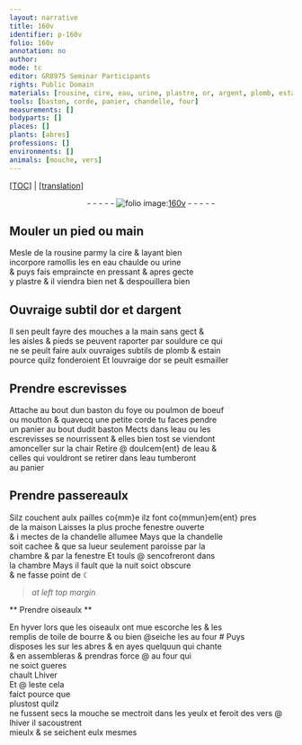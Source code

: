 ```yaml
---
layout: narrative
title: 160v
identifier: p-160v
folio: 160v
annotation: no
author:
mode: tc
editor: GR8975 Seminar Participants
rights: Public Domain
materials: [rousine, cire, eau, urine, plastre, or, argent, plomb, estain, foye, poulmon, toile, bourre]
tools: [baston, corde, panier, chandelle, four]
measurements: []
bodyparts: []
places: []
plants: [abres]
professions: []
environments: []
animals: [mouche, vers]
---
```


<p><a href="{{ site.baseurl }}/diplomatic/">[TOC]</a> | <a href="{{ site.baseurl }}/_texts/p-160v_tl.md/">[translation]</a></p><div class="folio" align="center">- - - - - <a href="http://gallica.bnf.fr/ark:/12148/btv1b10500001g/f326.item.r=" target="_blank"><img src="https://cu-mkp.github.io/2017-workshop-edition/assets/photo-icon.png" alt="folio image: " style="display:inline-block; margin-bottom:-3px;"/>160v</a> - - - - - </div>  
  

## Mouler un pied ou main

 
Mesle de la <span class="m">rousine</span> parmy la <span class="m">cire</span> & layant bien<br/> incorpore ramollis les en <span class="m">eau</span> chaulde ou <span class="m">urine</span><br/> & puys fais empraincte en pressant & apres gecte<br/> y <span class="m">plastre</span> & il viendra bien net & despouillera bien
 
 
  

## Ouvraige subtil d<span class="m">or</span> et d<span class="m">argent</span>

 
Il sen peult fayre des mouches a la main sans gect &<br/> les aisles & pieds se peuvent raporter par souldure ce qui<br/> ne se peult faire aulx ouvraiges subtils de <span class="m">plomb</span> & <span class="m">estain</span><br/> pource quilz fonderoient Et louvraige d<span class="m">or</span> se peult esmailler
 
 
  

## Prendre escrevisses

 
Attache au bout dun <span class="tl">baston</span> du <span class="m">foye</span> ou <span class="m">poulmon</span> de boeuf<br/> ou moutton & quavecq une petite <span class="tl">corde</span> tu faces pendre<br/> un <span class="tl">panier</span> au bout dudit <span class="tl">baston</span> Mects dans l<span class="m">eau</span> ou les<br/> escrevisses se nourrissent & elles bien tost se viendont<br/> amonceller sur la chair Retire @ doulcem{ent} de l<span class="m">eau</span> &<br/> celles qui vouldront se retirer dans l<span class="m">eau</span> tumberont<br/> au <span class="tl">panier</span>
 
 
  

## Prendre passereaulx

 
Silz couchent aulx pailles co{mm}e ilz font co{mmun}em{ent} pres<br/> de la maison Laisses la plus proche fenestre ouverte<br/> & i mectes de la <span class="tl">chandelle</span> allumee Mays que la <span class="tl">chandelle</span><br/> soit cachee & que sa lueur seulement paroisse par la<br/> chambre & par la fenestre Et touls @ sencofreront dans<br/> la chambre Mays il fault que la nuit soict obscure<br/> & ne fasse point de ☾
 
 
> *at left top margin*
> 
> 
>   

** Prendre oiseaulx **

 
En hyver lors que les oiseaulx ont mue escorche les & les<br/> remplis de <span class="m">toile</span> de <span class="m">bourre</span> <span class="del">&</span> <span class="add">ou bien</span> @seiche les au <span class="tl">four</span> # Puys<br/> disposes les sur les <span class="pa">abres</span> & en ayes quelquun qui chante<br/> & en assembleras & prendras force
  @
au <span class="tl">four</span> qui<br/> ne soict gueres<br/> chault <span class="del">Lhiver</span><br/> Et @ leste cela<br/> faict pource que<br/> plustost quilz<br/> ne fussent secs la <span class="al">mouche</span> se mectroit dans les yeulx <span class="add">et feroit des <span class="al">vers</span></span> @ lhiver il sacoustrent<br/> mieulx & se seichent eulx mesmes
 
